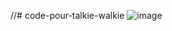 //# code-pour-talkie-walkie
![image](https://github.com/Chridlidlo/code-pour-talkie-walkie/assets/131493877/a77689af-b7bd-490b-876b-6ea125d63e41)
